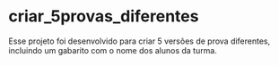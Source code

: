 # criar_5provas_diferentes
Esse projeto foi desenvolvido para criar 5 versões de prova diferentes, incluindo um gabarito com o nome dos alunos da turma.
